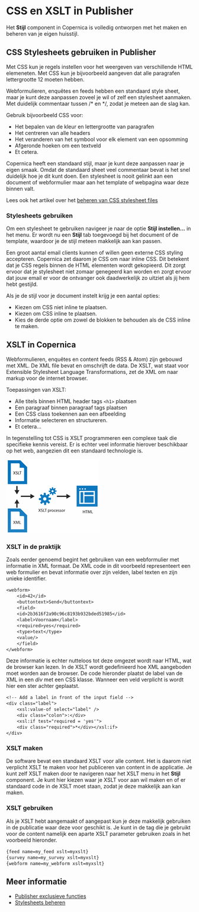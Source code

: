 # CSS en XSLT in Publisher

Het **Stijl** component in Copernica is volledig ontworpen met het 
maken en beheren van je eigen huisstijl. 

## CSS Stylesheets gebruiken in Publisher

Met CSS kun je regels instellen voor het weergeven van verschillende HTML 
elemeneten. Met CSS kun je bijvoorbeeld aangeven dat alle paragrafen 
lettergrootte 12 moeten hebben.

Webformulieren, enquêtes en feeds hebben een standaard style sheet, maar 
je kunt deze aanpassen zoveel je wil of zelf een stylesheet aanmaken. 
Met duidelijk commentaar tussen /\* en \*/, zodat je meteen aan de slag 
kan.

Gebruik bijvoorbeeld CSS voor:

-   Het bepalen van de kleur en lettergrootte van paragrafen
-   Het centreren van alle headers
-   Het veranderen van het symbool voor elk element van een opsomming
-   Afgeronde hoeken om een textveld
-   Et cetera.

Copernica heeft een standaard stijl, maar je kunt deze aanpassen naar je 
eigen smaak. Omdat de standaard sheet veel commentaar bevat is het snel 
duidelijk hoe je dit kunt doen. Een stylesheet is nooit gelinkt aan een 
document of webformulier maar aan het template of webpagina waar deze binnen valt. 

Lees ook het artikel over het [beheren van CSS stylesheet files](./manage-css-stylesheet-files.md)

### Stylesheets gebruiken

Om een stylesheet te gebruiken navigeer je naar de optie **Stijl instellen...** 
in het menu. Er wordt nu een **Stijl** tab toegevoegd bij het document 
of de template, waardoor je de stijl meteen makkelijk aan kan passen.

Een groot aantal email clients kunnen of willen geen externe CSS styling accepteren. 
Copernica zet daarom je CSS om naar inline CSS. Dit betekent dat 
je CSS regels binnen de HTML elementen wordt gekopieerd. Dit zorgt ervoor 
dat je stylesheet niet zomaar genegeerd kan worden en zorgt ervoor dat 
jouw email er voor de ontvanger ook daadwerkelijk zo uitziet als jij hem 
hebt gestijld.

Als je de stijl voor je document instelt krijg je een aantal opties:

-   Kiezen om CSS niet inline te plaatsen.
-   Kiezen om CSS inline te plaatsen.
-   Kies de derde optie om zowel de blokken te behouden als de CSS inline 
    te maken.

## XSLT in Copernica

Webformulieren, enquêtes en content feeds (RSS & Atom) zijn gebouwd met XML. De XML 
file bevat en omschrijft de data. De XSLT, wat staat voor Extensible Stylesheet 
Language Transformations, zet de XML om naar markup voor de internet browser. 

Toepassingen van XSLT:

-   Alle titels binnen HTML header tags `<h1>` plaatsen
-   Een paragraaf binnen paragraaf tags plaatsen
-   Een CSS class toekennen aan een afbeelding
-   Informatie selecteren en structureren.
-   Et cetera...

In tegenstelling tot CSS is XSLT programmeren een complexe taak die 
specifieke kennis vereist. Er is echter veel informatie hierover beschikbaar 
op het web, aangezien dit een standaard technologie is.

![](../images/xslt-image.png)

### XSLT in de praktijk

Zoals eerder genoemd begint het gebruiken van een webformulier met 
informatie in XML formaat. De XML code in dit voorbeeld representeert 
een web formulier en bevat informatie over zijn velden, label texten en 
zijn unieke identifier.

    <webform>    
        <id>42</id>   
        <buttontext>Send</buttontext>   
        <field>     
        <id>2b3616f2a90c96c8193b932bded51985</id>     
        <label>Voornaam</label>     
        <required>yes</required>      
        <type>text</type>     
        <value/>    
        </field>  
    </webform>  

Deze informatie is echter nutteloos tot deze omgezet wordt naar HTML, wat 
de browser kan lezen. In de XSLT wordt gedefinieerd hoe XML aangeboden 
moet worden aan de browser. De code hieronder plaatst de label van de XML 
in een *div* met een CSS klasse. Wanneer een veld verplicht is wordt 
hier een ster achter geplaatst.

    <!-- Add a label in front of the input field -->  
    <div class="label">     
        <xsl:value-of select="label" />     
        <div class="colon">:</div>     
        <xsl:if test="required = 'yes'">
        <div class="required">*</div></xsl:if>  
    </div>

### XSLT maken

De software bevat een standaard XSLT voor alle content. Het is daarom niet 
verplicht XSLT te maken voor het publiceren van content in de applicatie. 
Je kunt zelf XSLT maken door te navigeren naar het XSLT menu in het 
**Stijl** component. Je kunt hier kiezen waar je XSLT voor aan wil maken en 
of er standaard code in de XSLT moet staan, zodat je deze makkelijk aan kan maken.

### XSLT gebruiken

Als je XSLT hebt aangemaakt of aangepast kun je deze makkelijk gebruiken 
in de publicatie waar deze voor geschikt is. Je kunt in de tag die 
je gebruikt voor de content namelijk een aparte XSLT parameter gebruiken 
zoals in het voorbeeld hieronder.

    {feed name=my_feed xslt=myxslt}     
    {survey name=my_survey xslt=myxslt}     
    {webform name=my_webform xslt=myxslt}

## Meer informatie

* [Publisher exclusieve functies](./publisher-only)
* [Stylesheets beheren](./stylesheets)
